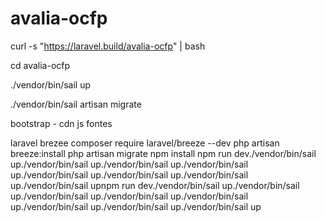 # avalia-ocfp

curl -s "https://laravel.build/avalia-ocfp" | bash

cd avalia-ocfp

./vendor/bin/sail up

./vendor/bin/sail artisan migrate


bootstrap - cdn
js
fontes

laravel brezee
composer require laravel/breeze --dev
php artisan breeze:install
php artisan migrate
npm install
npm run dev./vendor/bin/sail up./vendor/bin/sail up./vendor/bin/sail up./vendor/bin/sail up./vendor/bin/sail up./vendor/bin/sail up./vendor/bin/sail up./vendor/bin/sail upnpm run dev./vendor/bin/sail up./vendor/bin/sail up./vendor/bin/sail up./vendor/bin/sail up./vendor/bin/sail up./vendor/bin/sail up./vendor/bin/sail up./vendor/bin/sail up